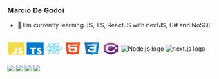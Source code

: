 ### Marcio De Godoi


- 🌱 I’m currently learning JS, TS, ReactJS with nextJS, C# and NoSQL

<div style="display: inline_block"><br>
  <img align="center" alt="Js" height="30" width="40" src="https://raw.githubusercontent.com/devicons/devicon/master/icons/javascript/javascript-plain.svg">
  <img align="center" alt="Ts" height="30" width="40" src="https://raw.githubusercontent.com/devicons/devicon/master/icons/typescript/typescript-plain.svg">
  <img align="center" alt="React" height="30" width="40" src="https://raw.githubusercontent.com/devicons/devicon/master/icons/react/react-original.svg">
  <img align="center" alt="HTML" height="30" width="40" src="https://raw.githubusercontent.com/devicons/devicon/master/icons/html5/html5-original.svg">
  <img align="center" alt="CSS" height="30" width="40" src="https://raw.githubusercontent.com/devicons/devicon/master/icons/css3/css3-original.svg">
  <img align="center" alt="Csharp" height="30" width="40" src="https://raw.githubusercontent.com/devicons/devicon/master/icons/csharp/csharp-original.svg">
  <img align="center" src="https://raw.githubusercontent.com/nodejs/nodejs.org/main/public/static/images/logo-hexagon.svg" alt="Node.js logo" height="30" widht="40">
  <img align="center" src="https://www.svgrepo.com/show/354113/nextjs-icon.svg" alt="next.js logo" height="30" widht="40">
  
 ###
  
  <div> 
 	<a href="https://twitter.com/TomaMaguke" target="_blank"><img src="https://img.shields.io/twitter/url?style=for-the-badge&logo=Twitter&url=https%3A%2F%2Ftwitter.com%2FTomaMaguke&logocolor=blue" target="_blank"></a>
 <a href="https://discord.gg/TomaMaguke#5802" target="_blank"><img src="https://img.shields.io/badge/Discord-7289DA?style=for-the-badge&&logoColor=white&logo=Discord" target="_blank"></a> 
  <a href = "mailto:marciojrgodoi@gmail.com"><img src="https://img.shields.io/badge/-Gmail-%23333?style=for-the-badge&logo=gmail&logoColor=white" target="_blank"></a>
  <a href="https://www.linkedin.com/in/marcio-de-godoi-jr-41962b235/" target="_blank"><img src="https://img.shields.io/badge/-LinkedIn-%230077B5?style=for-the-badge&logo=linkedin&logoColor=white" target="_blank"></a> 
  
</div>


